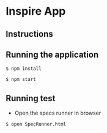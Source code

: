 
# Inspire App

## Instructions

## Running the application

```$ npm install```

```$ npm start```


## Running test

-   Open the specs runner in browser

````
$ open SpecRunner.html